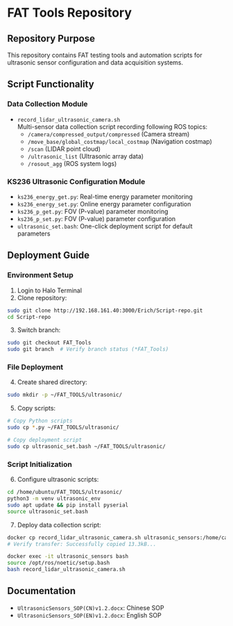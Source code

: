 # FAT Tools Repository

## Repository Purpose
This repository contains FAT testing tools and automation scripts for ultrasonic sensor configuration and data acquisition systems.

## Script Functionality

### Data Collection Module
- `record_lidar_ultrasonic_camera.sh`  
Multi-sensor data collection script recording following ROS topics:
  - `/camera/compressed_output/compressed` (Camera stream)
  - `/move_base/global_costmap/local_costmap` (Navigation costmap)
  - `/scan` (LIDAR point cloud)
  - `/ultrasonic_list` (Ultrasonic array data)
  - `/rosout_agg` (ROS system logs)

### KS236 Ultrasonic Configuration Module
- `ks236_energy_get.py`: Real-time energy parameter monitoring
- `ks236_energy_set.py`: Online energy parameter configuration
- `ks236_p_get.py`: FOV (P-value) parameter monitoring
- `ks236_p_set.py`: FOV (P-value) parameter configuration
- `ultrasonic_set.bash`: One-click deployment script for default parameters

## Deployment Guide

### Environment Setup
1. Login to Halo Terminal
2. Clone repository:
```bash
sudo git clone http://192.168.161.40:3000/Erich/Script-repo.git
cd Script-repo
```
3. Switch branch:
```bash
sudo git checkout FAT_Tools
sudo git branch  # Verify branch status (*FAT_Tools)
```

### File Deployment
4. Create shared directory:
```bash
sudo mkdir -p ~/FAT_TOOLS/ultrasonic/
```
5. Copy scripts:
```bash
# Copy Python scripts
sudo cp *.py ~/FAT_TOOLS/ultrasonic/

# Copy deployment script
sudo cp ultrasonic_set.bash ~/FAT_TOOLS/ultrasonic/
```

### Script Initialization
6. Configure ultrasonic scripts:
```bash
cd /home/ubuntu/FAT_TOOLS/ultrasonic/
python3 -m venv ultrasonic_env
sudo apt update && pip install pyserial
source ultrasonic_set.bash
```

7. Deploy data collection script:
```bash
docker cp record_lidar_ultrasonic_camera.sh ultrasonic_sensors:/home/catkin_ws
# Verify transfer: Successfully copied 13.3kB...

docker exec -it ultrasonic_sensors bash
source /opt/ros/noetic/setup.bash
bash record_lidar_ultrasonic_camera.sh
```

## Documentation
- `UltrasonicSensors_SOP(CN)v1.2.docx`: Chinese SOP
- `UltrasonicSensors_SOP(EN)v1.2.docx`: English SOP